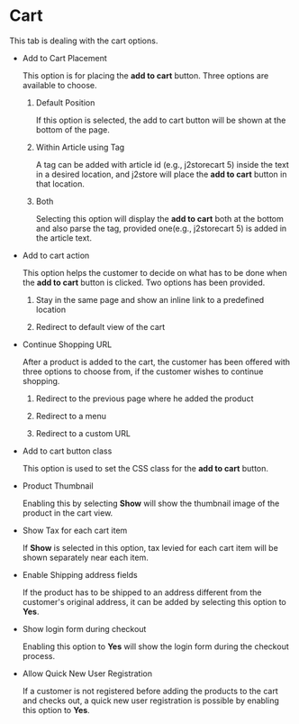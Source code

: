 # Cart

This tab is dealing with the cart options.

* Add to Cart Placement

    This option is for placing the **add to cart** button. Three options are available to choose.
    1. Default Position
    
        If this option is selected, the add to cart button will be shown at the bottom of the page.
    2. Within Article using Tag
    
        A tag can be added with article id (e.g., j2storecart 5) inside the text in a desired location, and j2store will place the **add to cart** button in that location.
    3. Both
    
        Selecting this option will display the **add to cart** both at the bottom and also parse the tag, provided one(e.g., j2storecart 5) is added in the article text.
        
* Add to cart action

    This option helps the customer to decide on what has to be done when the **add to cart** button is clicked. Two options has been provided.
    
    1. Stay in the same page and show an inline link to a predefined location
    
    2. Redirect to default view of the cart
    

* Continue Shopping URL

    After a product is added to the cart, the customer has been offered with three options to choose from, if the customer wishes to continue shopping.
    
    1. Redirect to the previous page where he added the product
    
    2. Redirect to a menu
    
    3. Redirect to a custom URL

* Add to cart button class

    This option is used to set the CSS class for the **add to cart** button.

* Product Thumbnail

    Enabling this by selecting **Show** will show the thumbnail image of the product in the cart view.

* Show Tax for each cart item

    If **Show** is selected in this option, tax levied for each cart item will be shown separately near each item. 

* Enable Shipping address fields

    If the product has to be shipped to an address different from the customer's original address, it can be added by selecting this option to **Yes**.

* Show login form during checkout

    Enabling this option to **Yes** will show the login form during the checkout process.

* Allow Quick New User Registration

    If a customer is not registered before adding the products to the cart and checks out, a quick new user registration is possible by enabling this option to **Yes**.
